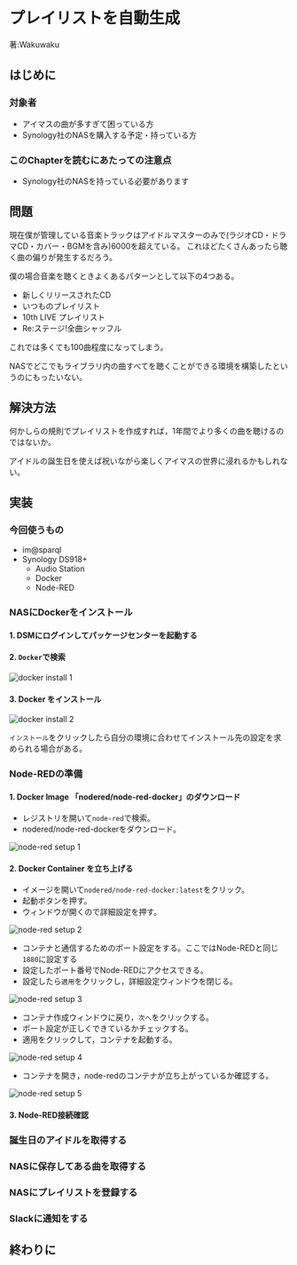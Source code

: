 # プレイリストを自動生成
<p class="right">著:Wakuwaku</p>

## はじめに

### 対象者

- アイマスの曲が多すぎて困っている方
- Synology社のNASを購入する予定・持っている方

### このChapterを読むにあたっての注意点
- Synology社のNASを持っている必要があります

## 問題

現在僕が管理している音楽トラックはアイドルマスターのみで(ラジオCD・ドラマCD・カバー・BGMを含み)6000を超えている。
これほどたくさんあったら聴く曲の偏りが発生するだろう。

僕の場合音楽を聴くときよくあるパターンとして以下の4つある。

- 新しくリリースされたCD
- いつものプレイリスト
- 10th LIVE プレイリスト
- Re:ステージ!全曲シャッフル

これでは多くても100曲程度になってしまう。

NASでどこでもライブラリ内の曲すべてを聴くことができる環境を構築したというのにもったいない。

## 解決方法

何かしらの規則でプレイリストを作成すれば，1年間でより多くの曲を聴けるのではないか。

アイドルの誕生日を使えば祝いながら楽しくアイマスの世界に浸れるかもしれない。

## 実装

### 今回使うもの

- im@sparql
- Synology DS918+
  - Audio Station
  - Docker
  - Node-RED

### NASにDockerをインストール

#### 1. DSMにログインしてパッケージセンターを起動する



#### 2. `Docker`で検索

![docker install 1](./images/wakuwaku/docker-install-1.png)

#### 3. Docker をインストール

![docker install 2](./images/wakuwaku/docker-install-2.png)

`インストール`をクリックしたら自分の環境に合わせてインストール先の設定を求められる場合がある。

### Node-REDの準備

#### 1. Docker Image 「nodered/node-red-docker」のダウンロード

- レジストリを開いて`node-red`で検索。
- nodered/node-red-dockerをダウンロード。

![node-red setup 1](./images/wakuwaku/node-red-setup-1.png)

#### 2. Docker Container を立ち上げる

- イメージを開いて`nodered/node-red-docker:latest`をクリック。
- 起動ボタンを押す。
- ウィンドウが開くので詳細設定を押す。

![node-red setup 2](./images/wakuwaku/node-red-setup-2.png)

- コンテナと通信するためのポート設定をする。ここではNode-REDと同じ`1880`に設定する
- 設定したポート番号でNode-REDにアクセスできる。
- 設定したら`適用`をクリックし，詳細設定ウィンドウを閉じる。

![node-red setup 3](./images/wakuwaku/node-red-setup-3.png)

- コンテナ作成ウィンドウに戻り，`次へ`をクリックする。
- ポート設定が正しくできているかチェックする。
- 適用をクリックして，コンテナを起動する。

![node-red setup 4](./images/wakuwaku/node-red-setup-4.png)

- コンテナを開き，node-redのコンテナが立ち上がっているか確認する。

![node-red setup 5](./images/wakuwaku/node-red-setup-5.png)

#### 3. Node-RED接続確認

### 誕生日のアイドルを取得する

### NASに保存してある曲を取得する

### NASにプレイリストを登録する

### Slackに通知をする

## 終わりに
